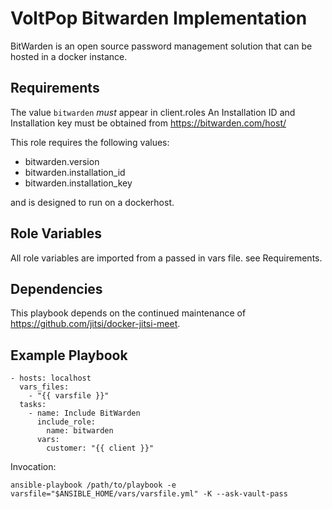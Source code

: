 VoltPop Bitwarden Implementation
=========

BitWarden is an open source password management solution that can be hosted in a docker instance.

Requirements
------------

The value `bitwarden` *must* appear in client.roles
An Installation ID and Installation key must be obtained from https://bitwarden.com/host/ 

This role requires the following values:
* bitwarden.version
* bitwarden.installation_id
* bitwarden.installation_key

and is designed to run on a dockerhost.

Role Variables
--------------

All role variables are imported from a passed in vars file. see Requirements.


Dependencies
------------

This playbook depends on the continued maintenance of https://github.com/jitsi/docker-jitsi-meet. 

Example Playbook
----------------
```
- hosts: localhost
  vars_files:
    - "{{ varsfile }}"
  tasks:
    - name: Include BitWarden
      include_role:
        name: bitwarden
      vars:
        customer: "{{ client }}"
```
Invocation:

`ansible-playbook /path/to/playbook -e varsfile="$ANSIBLE_HOME/vars/varsfile.yml" -K --ask-vault-pass`
